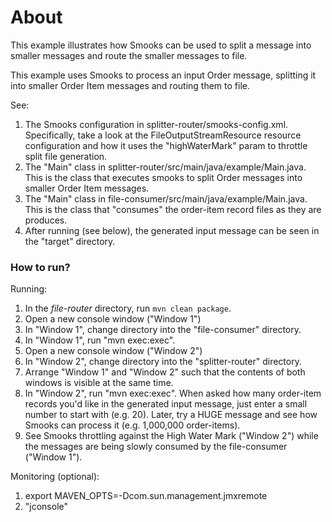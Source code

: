 About
=====

 This example illustrates how Smooks can be used to split a message into smaller messages and route the smaller messages to file.

 This example uses Smooks to process an input Order message, splitting it into smaller Order Item messages and routing them to file.

See:

1. The Smooks configuration in splitter-router/smooks-config.xml. Specifically, take a look at the FileOutputStreamResource resource configuration and how it uses the "highWaterMark" param to throttle split file generation.
2. The "Main" class in splitter-router/src/main/java/example/Main.java. This is the class that executes smooks to split Order messages into smaller Order Item messages.
3. The "Main" class in file-consumer/src/main/java/example/Main.java. This is the class that "consumes" the order-item record files as they are produces.
4. After running (see below), the generated input message can be seen in the "target" directory.

### How to run?

Running:

1. In the _file-router_ directory, run `mvn clean package`.
2. Open a new console window ("Window 1")
3. In "Window 1", change directory into the "file-consumer" directory.
4. In "Window 1", run "mvn exec:exec".
5. Open a new console window ("Window 2")
6. In "Window 2", change directory into the "splitter-router" directory.
7. Arrange "Window 1" and "Window 2" such that the contents of both windows is visible at the same time.
8. In "Window 2", run "mvn exec:exec". When asked how many order-item records you'd like in the generated input message, just enter a small number to start with (e.g. 20).  Later, try a HUGE message and see how Smooks can process it (e.g. 1,000,000 order-items).
9. See Smooks throttling against the High Water Mark ("Window 2") while the messages are being slowly consumed by the file-consumer ("Window 1").

Monitoring (optional):

1.  export MAVEN_OPTS=-Dcom.sun.management.jmxremote
2.  "jconsole"

